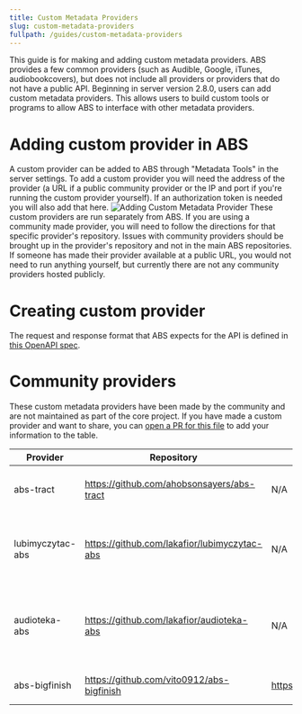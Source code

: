 ```yaml
---
title: Custom Metadata Providers
slug: custom-metadata-providers
fullpath: /guides/custom-metadata-providers
---
```


This guide is for making and adding custom metadata providers.
ABS provides a few common providers (such as Audible, Google, iTunes, audiobookcovers), but does not include all providers or providers that do not have a public API.
Beginning in server version 2.8.0, users can add custom metadata providers.
This allows users to build custom tools or programs to allow ABS to interface with other metadata providers.

# Adding custom provider in ABS

A custom provider can be added to ABS through "Metadata Tools" in the server settings.
To add a custom provider you will need the address of the provider (a URL if a public community provider or the IP and port if you're running the custom provider yourself).
If an authorization token is needed you will also add that here.
![Adding Custom Metadata Provider](/guides/custom_metadata/adding_provider.png)
These custom providers are run separately from ABS.
If you are using a community made provider, you will need to follow the directions for that specific provider's repository.
Issues with community providers should be brought up in the provider's repository and not in the main ABS repositories.
If someone has made their provider available at a public URL, you would not need to run anything yourself, but currently there are not any community providers hosted publicly.

# Creating custom provider

The request and response format that ABS expects for the API is defined in [this OpenAPI spec](https://github.com/advplyr/audiobookshelf/blob/master/custom-metadata-provider-specification.yaml).

# Community providers

These custom metadata providers have been made by the community and are not maintained as part of the core project.
If you have made a custom provider and want to share, you can [open a PR for this file](https://github.com/audiobookshelf/audiobookshelf-web/blob/master/content/guides/13.custom-metadata-providers.md) to add your information to the table.

| Provider         | Repository                                   | Public API                                | Auth | Notes                                                             |
|------------------|----------------------------------------------|-------------------------------------------|------|-------------------------------------------------------------------|
| abs-tract        | https://github.com/ahobsonsayers/abs-tract   | N/A                                       | N/A  | Provides Goodreads and Kindle metadata                            |
| lubimyczytac-abs | https://github.com/lakafior/lubimyczytac-abs | N/A                                       | N/A  | Provides Lubimyczytac (biggest polish site about books) metadata  |
| audioteka-abs    | https://github.com/lakafior/audioteka-abs    | N/A                                       | N/A  | Provides Audioteka (supports Polish and Czech language) metadata |
| abs-bigfinish    | https://github.com/vito0912/abs-bigfinish    | https://audiobooks.dev/provider/bigfinish | abs  | Provides Big Finish metadata                                      |

